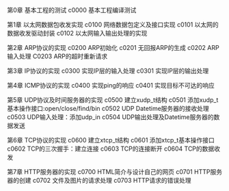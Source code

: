 第0章 基本工程的测试
c0000 基本工程编译测试

第1章 以太网数据包收发实现
c0100 网络数据包定义及接口实现
c0101 以太网的数据收发驱动封装
c0102 以太网输入输出处理的实现

第2章 ARP协议的实现
c0200 ARP初始化
c0201 无回报ARP的生成
c0202 ARP输入处理
C0203 ARP的超时重新请求

第3章 IP协议的实现
c0300 实现IP层的输入处理
c0301 实现IP层的输出处理

第4章 ICMP协议的实现
c0400 实现ping的响应
c0401 实现目标不可达的响应

第5章 UDP协议及时间服务器的实现
c0500 建立xudp_t结构
c0501 添加xudp_t基本操作接口:open/close/find/bin
c0502 UDP Datetime服务器的接收处理
c0503 UDP输入处理：添加udp_in
c0504 UDP输出处理及Datetime服务器的数据发送

第6章 TCP协议的实现
c0600 建立xtcp_t结构
c0601 添加xtcp_t基本操作接口
c0602 TCP的三次握手：建立连接
c0603 TCP的连接断开
c0604 TCP的数据收发

第7章 HTTP服务器的实现
c0700 HTML简介与设计自己的网页
c0701 HTTP服务器的创建
c0702 文件及图片的请求处理
c0703 HTTP请求的错误处理




